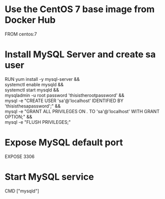 # Use the CentOS 7 base image from Docker Hub
FROM centos:7

# Install MySQL Server and create sa user
RUN yum install -y mysql-server && \
    systemctl enable mysqld && \
    systemctl start mysqld && \
    mysqladmin -u root password 'thisistherootpassword' && \
    mysql -e "CREATE USER 'sa'@'localhost' IDENTIFIED BY 'thisisthesapassword';" && \
    mysql -e "GRANT ALL PRIVILEGES ON *.* TO 'sa'@'localhost' WITH GRANT OPTION;" && \
    mysql -e "FLUSH PRIVILEGES;"

# Expose MySQL default port
EXPOSE 3306

# Start MySQL service
CMD ["mysqld"]
